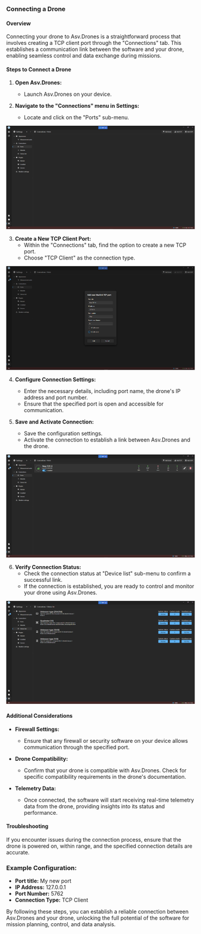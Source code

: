 ### Connecting a Drone

#### Overview

Connecting your drone to Asv.Drones is a straightforward process that involves creating a TCP client port through the "Connections" tab. This establishes a communication link between the software and your drone, enabling seamless control and data exchange during missions.

#### Steps to Connect a Drone

1. **Open Asv.Drones:**
   - Launch Asv.Drones on your device.

2. **Navigate to the "Connections" menu in Settings:**
   - Locate and click on the "Ports" sub-menu.

![](images/connections-page-empty.png)

3. **Create a New TCP Client Port:**
   - Within the "Connections" tab, find the option to create a new TCP port.
   - Choose "TCP Client" as the connection type.

![](images/connections-page-add-tcp.png)

4. **Configure Connection Settings:**
   - Enter the necessary details, including port name, the drone's IP address and port number.
   - Ensure that the specified port is open and accessible for communication.

5. **Save and Activate Connection:**
   - Save the configuration settings.
   - Activate the connection to establish a link between Asv.Drones and the drone.

![](images/connections-page-established-connection.png)

6. **Verify Connection Status:**
   - Check the connection status at "Device list" sub-menu to confirm a successful link.
   - If the connection is established, you are ready to control and monitor your drone using Asv.Drones.

![](images//connections-page-connected-devices.png)

#### Additional Considerations

- **Firewall Settings:**
  - Ensure that any firewall or security software on your device allows communication through the specified port.

- **Drone Compatibility:**
  - Confirm that your drone is compatible with Asv.Drones. Check for specific compatibility requirements in the drone's documentation.

- **Telemetry Data:**
  - Once connected, the software will start receiving real-time telemetry data from the drone, providing insights into its status and performance.

#### Troubleshooting

If you encounter issues during the connection process, ensure that the drone is powered on, within range, and the specified connection details are accurate.

### Example Configuration:

- **Port title:** My new port
- **IP Address:** 127.0.0.1
- **Port Number:** 5762
- **Connection Type:** TCP Client

By following these steps, you can establish a reliable connection between Asv.Drones and your drone, unlocking the full potential of the software for mission planning, control, and data analysis.